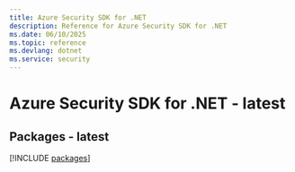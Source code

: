 ```yaml
---
title: Azure Security SDK for .NET
description: Reference for Azure Security SDK for .NET
ms.date: 06/10/2025
ms.topic: reference
ms.devlang: dotnet
ms.service: security
---
```

# Azure Security SDK for .NET - latest
## Packages - latest
[!INCLUDE [packages](security-index.md)]